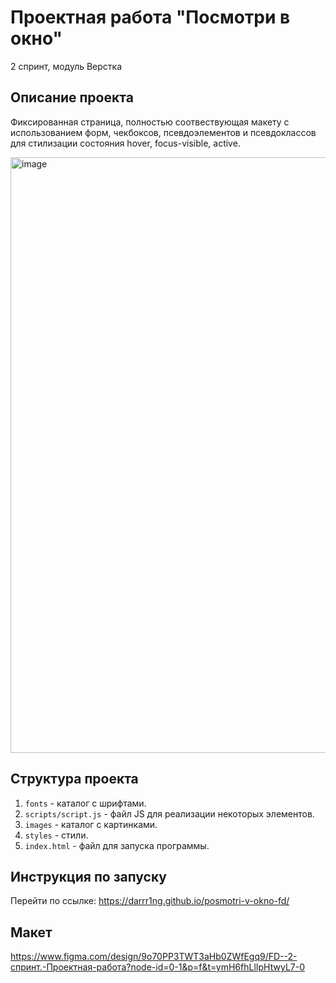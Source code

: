 # Проектная работа "Посмотри в окно"
2 спринт, модуль Верстка

## Описание проекта
Фиксированная страница, полностью соотвествующая макету с использованием форм, чекбоксов, псевдоэлементов и псевдоклассов для стилизации состояния hover, focus-visible, active.

<img width="1920" height="953" alt="image" src="https://github.com/user-attachments/assets/c853bafa-0cfd-4332-8913-af21994464df" />

## Структура проекта
1. `fonts` - каталог с шрифтами.
2. `scripts/script.js` - файл JS для реализации некоторых элементов.
3. `images` - каталог с картинками.
4. `styles` - стили.
6. `index.html` - файл для запуска программы.

## Инструкция по запуску
Перейти по ссылке: https://darrr1ng.github.io/posmotri-v-okno-fd/

## Макет
https://www.figma.com/design/9o70PP3TWT3aHb0ZWfEgq9/FD--2-спринт.-Проектная-работа?node-id=0-1&p=f&t=ymH6fhLlIpHtwyL7-0
